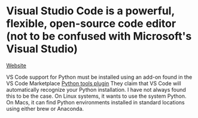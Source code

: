 
# Visual Studio Code is a powerful, flexible, open-source code editor (not to be confused with Microsoft's Visual Studio)
[Website](https://code.visualstudio.com)

VS Code support for Python must be installed using an add-on found in the VS Code Marketplace
[Python tools plugin](https://marketplace.visualstudio.com/items?itemName=ms-python.python)
They claim that VS Code will automatically recognize your Python installation. I have not always found this to be the case.
On Linux systems, it wants to use the system Python. On Macs, it can find Python environments installed in standard locations using either brew or Anaconda.
